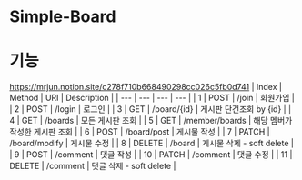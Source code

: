 # Simple-Board

# 기능 
https://mrjun.notion.site/c278f710b668490298cc026c5fb0d741
| Index | Method | URI | Description |
| --- | --- | --- | --- |
| 1 | POST | /join | 회원가입 |
| 2 | POST | /login | 로그인 |
| 3 | GET | /board/{id} | 게시판 단건조회 by {id} |
| 4 | GET | /boards | 모든 게시판 조회 |
| 5 | GET | /member/boards | 해당 멤버가 작성한 게시판 조회 |
| 6 | POST | /board/post | 게시물 작성 |
| 7 | PATCH | /board/modify | 게시물 수정 |
| 8 | DELETE | /board | 게시물 삭제 - soft delete |
| 9 | POST | /comment | 댓글 작성 |
| 10 | PATCH | /comment | 댓글 수정 |
| 11 | DELETE | /comment | 댓글 삭제 - soft delete |

